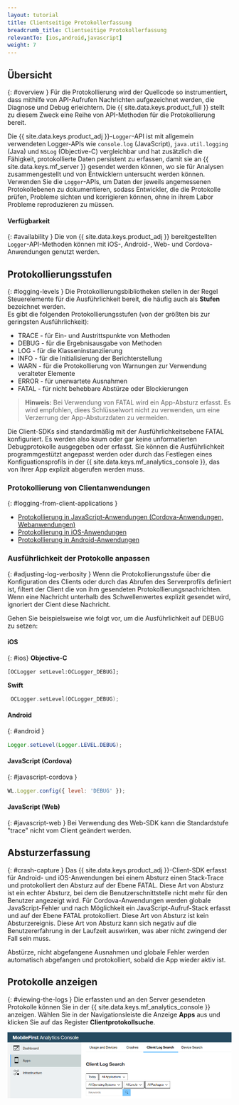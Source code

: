 ```yaml
---
layout: tutorial
title: Clientseitige Protokollerfassung
breadcrumb_title: Clientseitige Protokollerfassung
relevantTo: [ios,android,javascript]
weight: 7
---
```

<!-- NLS_CHARSET=UTF-8 -->
## Übersicht
{: #overview }
Für die Protokollierung wird der Quellcode so instrumentiert, dass mithilfe von API-Aufrufen Nachrichten aufgezeichnet werden, die Diagnose und Debug erleichtern. Die {{ site.data.keys.product_full }} stellt zu diesem Zweck eine Reihe von API-Methoden für die Protokollierung bereit. 

Die {{ site.data.keys.product_adj }}-`Logger`-API ist mit allgemein verwendeten Logger-APIs wie `console.log` (JavaScript), `java.util.logging` (Java) und `NSLog` (Objective-C) vergleichbar und
hat zusätzlich die Fähigkeit, protokollierte Daten persistent zu erfassen, damit sie an {{ site.data.keys.mf_server }}
gesendet werden können, wo sie für Analysen zusammengestellt und von Entwicklern untersucht werden können. Verwenden Sie die
`Logger`-APIs, um Daten der jeweils angemessenen Protokollebenen zu dokumentieren, sodass Entwickler, die die Protokolle prüfen, Probleme sichten und korrigieren können, ohne in ihrem Labor Probleme reproduzieren zu müssen.

#### Verfügbarkeit
{: #availability }
Die von {{ site.data.keys.product_adj }} bereitgestellten `Logger`-API-Methoden können mit iOS-, Android-, Web- und Cordova-Anwendungen genutzt werden. 

## Protokollierungsstufen
{: #logging-levels }
Die Protokollierungsbibliotheken stellen in der Regel Steuerelemente für die Ausführlichkeit bereit, die häufig auch als **Stufen** bezeichnet werden.   
Es gibt die folgenden Protokollierungsstufen (von der größten bis zur geringsten Ausführlichkeit): 

* TRACE - für Ein- und Austrittspunkte von Methoden
* DEBUG - für die Ergebnisausgabe von Methoden
* LOG - für die Klasseninstanziierung
* INFO - für die Initialisierung der Berichterstellung
* WARN - für die Protokollierung von Warnungen zur Verwendung veralteter Elemente
* ERROR - für unerwartete Ausnahmen
* FATAL - für nicht behebbare Abstürze oder Blockierungen

> **Hinweis:** Bei Verwendung von FATAL wird ein App-Absturz erfasst. Es wird empfohlen, diees Schlüsselwort nicht zu verwenden, um eine Verzerrung der App-Absturzdaten zu vermeiden.



Die Client-SDKs sind standardmäßig mit der Ausführlichkeitsebene FATAL konfiguriert. Es werden also kaum oder gar
keine unformatierten Debugprotokolle ausgegeben oder erfasst. Sie können die Ausführlichkeit programmgestützt angepasst werden oder durch das Festlegen eines Konfiguationsprofils in der
{{ site.data.keys.mf_analytics_console }}, das von Ihrer App explizit abgerufen werden muss. 

### Protokollierung von Clientanwendungen
{: #logging-from-client-applications }
* [Protokollierung in JavaScript-Anwendungen (Cordova-Anwendungen, Webanwendungen)](javascript/)
* [Protokollierung in iOS-Anwendungen](ios/)
* [Protokollierung in Android-Anwendungen](android/)

### Ausführlichkeit der Protokolle anpassen
{: #adjusting-log-verbosity }
Wenn die Protokollierungsstufe über die Konfiguration des Clients oder durch das Abrufen des Serverprofils
definiert ist, filtert der Client die von ihm gesendeten Protokollierungsnachrichten. Wenn eine Nachricht unterhalb des Schwellenwertes explizit gesendet wird, ignoriert der Cient diese Nachricht. 

Gehen Sie beispielsweise wie folgt vor, um die Ausführlichkeit
auf DEBUG zu setzen:

#### iOS
{: #ios}
**Objective-C**

```objc
[OCLogger setLevel:OCLogger_DEBUG];
```

**Swift**

```swift
 OCLogger.setLevel(OCLogger_DEBUG);
 ```

#### Android
{: #android }
```java
Logger.setLevel(Logger.LEVEL.DEBUG);
```

#### JavaScript (Cordova)
{: #javascript-cordova }
```javascript
WL.Logger.config({ level: 'DEBUG' });
```

#### JavaScript (Web)
{: #javascript-web }
Bei Verwendung des Web-SDK kann die Standardstufe "trace" nicht vom Client geändert werden.

## Absturzerfassung
{: #crash-capture }
Das {{ site.data.keys.product_adj }}-Client-SDK erfasst für Android- und iOS-Anwendungen bei einem Absturz einen Stack-Trace und protokolliert den Absturz auf der Ebene FATAL. Diese Art von Absturz ist ein echter Absturz, bei dem die Benutzerschnittstelle nicht mehr für den Benutzer angezeigt wird. Für Cordova-Anwendungen werden globale JavaScript-Fehler und nach Möglichkeit ein JavaScript-Aufruf-Stack erfasst und auf der Ebene FATAL protokolliert. Diese Art von Absturz ist kein Absturzereignis. Diese Art von Absturz kann sich negativ auf die Benutzererfahrung in der Laufzeit auswirken, was aber nicht zwingend der Fall sein muss. 

Abstürze, nicht abgefangene Ausnahmen und globale Fehler werden automatisch abgefangen und protokolliert, sobald die App wieder aktiv ist. 

## Protokolle anzeigen
{: #viewing-the-logs }
Die erfassten und an den Server gesendeten Protokolle können Sie in der {{ site.data.keys.mf_analytics_console }} anzeigen. Wählen Sie in der Navigationsleiste
die Anzeige **Apps** aus und klicken Sie auf das Register **Clientprotokollsuche**. 

![Protokolle suchen und anzeigen](consoleViewClientLogs.png)
